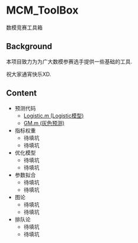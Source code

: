 # MCM_ToolBox
数模竞赛工具箱

## Background
本项目致力为为广大数模参赛选手提供一些基础的工具.

祝大家通宵快乐XD.

## Content

* 预测代码
    * [Logistic.m (Logistic模型)](https://github.com/Dy1aNT/MCM_ToolBox/blob/master/%E9%A2%84%E6%B5%8B%E6%A8%A1%E5%9E%8B/Logistic.m)
    * [GM.m (灰色预测)](https://github.com/Dy1aNT/MCM_ToolBox/blob/master/%E9%A2%84%E6%B5%8B%E6%A8%A1%E5%9E%8B/GM.m)
* 指标权重 
    * 待填坑
    * 待填坑
* 优化模型 
    * 待填坑
    * 待填坑
* 参数拟合 
    * 待填坑
    * 待填坑
* 图论 
    * 待填坑
    * 待填坑
* 排队论 
    * 待填坑
    * 待填坑
